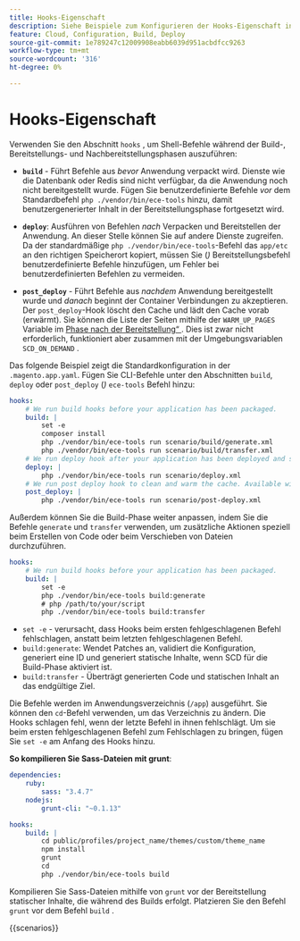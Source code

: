 ```yaml
---
title: Hooks-Eigenschaft
description: Siehe Beispiele zum Konfigurieren der Hooks-Eigenschaft in der Konfigurationsdatei  [!DNL Commerce] .application.
feature: Cloud, Configuration, Build, Deploy
source-git-commit: 1e789247c12009908eabb6039d951acbdfcc9263
workflow-type: tm+mt
source-wordcount: '316'
ht-degree: 0%

---
```


# Hooks-Eigenschaft

Verwenden Sie den Abschnitt `hooks` , um Shell-Befehle während der Build-, Bereitstellungs- und Nachbereitstellungsphasen auszuführen:

- **`build`** - Führt Befehle aus _bevor_ Anwendung verpackt wird. Dienste wie die Datenbank oder Redis sind nicht verfügbar, da die Anwendung noch nicht bereitgestellt wurde. Fügen Sie benutzerdefinierte Befehle _vor_ dem Standardbefehl `php ./vendor/bin/ece-tools` hinzu, damit benutzergenerierter Inhalt in der Bereitstellungsphase fortgesetzt wird.

- **`deploy`**: Ausführen von Befehlen _nach_ Verpacken und Bereitstellen der Anwendung. An dieser Stelle können Sie auf andere Dienste zugreifen. Da der standardmäßige `php ./vendor/bin/ece-tools`-Befehl das `app/etc` an den richtigen Speicherort kopiert, müssen Sie (_)_ Bereitstellungsbefehl benutzerdefinierte Befehle hinzufügen, um Fehler bei benutzerdefinierten Befehlen zu vermeiden.

- **`post_deploy`** - Führt Befehle aus _nachdem_ Anwendung bereitgestellt wurde und _danach_ beginnt der Container Verbindungen zu akzeptieren. Der `post_deploy`-Hook löscht den Cache und lädt den Cache vorab (erwärmt). Sie können die Liste der Seiten mithilfe der `WARM_UP_PAGES` Variable im [Phase nach der Bereitstellung“ ](../environment/variables-post-deploy.md). Dies ist zwar nicht erforderlich, funktioniert aber zusammen mit der Umgebungsvariablen `SCD_ON_DEMAND` .

Das folgende Beispiel zeigt die Standardkonfiguration in der `.magento.app.yaml`. Fügen Sie CLI-Befehle unter den Abschnitten `build`, `deploy` oder `post_deploy` (_)_ `ece-tools` Befehl hinzu:

```yaml
hooks:
    # We run build hooks before your application has been packaged.
    build: |
        set -e
        composer install
        php ./vendor/bin/ece-tools run scenario/build/generate.xml
        php ./vendor/bin/ece-tools run scenario/build/transfer.xml
    # We run deploy hook after your application has been deployed and started.
    deploy: |
        php ./vendor/bin/ece-tools run scenario/deploy.xml
    # We run post deploy hook to clean and warm the cache. Available with ECE-Tools 2002.0.10.
    post_deploy: |
        php ./vendor/bin/ece-tools run scenario/post-deploy.xml
```

Außerdem können Sie die Build-Phase weiter anpassen, indem Sie die Befehle `generate` und `transfer` verwenden, um zusätzliche Aktionen speziell beim Erstellen von Code oder beim Verschieben von Dateien durchzuführen.

```yaml
hooks:
    # We run build hooks before your application has been packaged.
    build: |
        set -e
        php ./vendor/bin/ece-tools build:generate
        # php /path/to/your/script
        php ./vendor/bin/ece-tools build:transfer
```

- `set -e` - verursacht, dass Hooks beim ersten fehlgeschlagenen Befehl fehlschlagen, anstatt beim letzten fehlgeschlagenen Befehl.
- `build:generate`: Wendet Patches an, validiert die Konfiguration, generiert eine ID und generiert statische Inhalte, wenn SCD für die Build-Phase aktiviert ist.
- `build:transfer` - Überträgt generierten Code und statischen Inhalt an das endgültige Ziel.

Die Befehle werden im Anwendungsverzeichnis (`/app`) ausgeführt. Sie können den `cd`-Befehl verwenden, um das Verzeichnis zu ändern. Die Hooks schlagen fehl, wenn der letzte Befehl in ihnen fehlschlägt. Um sie beim ersten fehlgeschlagenen Befehl zum Fehlschlagen zu bringen, fügen Sie `set -e` am Anfang des Hooks hinzu.

**So kompilieren Sie Sass-Dateien mit grunt**:

```yaml
dependencies:
    ruby:
        sass: "3.4.7"
    nodejs:
        grunt-cli: "~0.1.13"

hooks:
    build: |
        cd public/profiles/project_name/themes/custom/theme_name
        npm install
        grunt
        cd
        php ./vendor/bin/ece-tools build
```

Kompilieren Sie Sass-Dateien mithilfe von `grunt` vor der Bereitstellung statischer Inhalte, die während des Builds erfolgt. Platzieren Sie den Befehl `grunt` vor dem Befehl `build` .

{{scenarios}}
